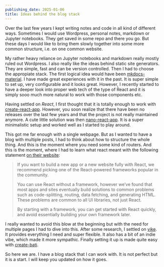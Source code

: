 ```yaml
---
publishing_date: 2025-01-06
title: Ideas behind the blog stack
---
```


Over the last few years I kept writing notes and code in all kind of different ways. Sometimes I would use Wordpress, personal notes, markdown or Jupyter notebooks. They get saved in some repo and there you go. But these days I would like to bring them slowly together into some more common structure, i.e. on one common website.

My rather heavy reliance on Jupyter notebooks and markdown really mostly ruled out Wordpress. I also really like the ideas behind static site generators. They are simple, fast and can be version controlled. Then I had to choose the appropiate stack. The first logical idea would have been [mkdocs-material](https://squidfunk.github.io/mkdocs-material/). I have made great experiences with it in the past. It is super simple to set up, very configurable and it looks great. However, I recently started to have a deeper look into proper web tech of the type of React and it is simply sooo much more natural to work with those components etc.

Having settled on _React_, I first thought that it is totally enough to work with [create-react-app](https://create-react-app.dev/). However, you soon realize that there have been no releases over the last few years and that the project is not really maintained anymore. A cute little solution was then [nano-react-app](ttps://github.com/nano-react-app/nano-react-app). It is a super minimalistic setup and worked well as I started to play around.

This got me far enough with a single webpage. But as I wanted to have a blog with multiple posts, I had to think about how to structure the whole thing. And this is the moment where you need some kind of routers. And this is the moment, where I had to learn what react meant with the following statement [on their website](https://react.dev/learn/start-a-new-react-project):

> If you want to build a new app or a new website fully with React, we recommend picking one of the React-powered frameworks popular in the community.
>
> You can use React without a framework, however we’ve found that most apps and sites eventually build solutions to common problems such as code-splitting, routing, data fetching, and generating HTML. These problems are common to all UI libraries, not just React.
>
> By starting with a framework, you can get started with React quickly, and avoid essentially building your own framework later.

I really wanted to avoid this blow at the beginning but with the need for multiple pages I had to dive into this. After some research, I settled on [vike](https://vike.dev/). It provides everything I need and super flexible. It also has a bit of an indie vibe, which made it more sympathic. Finally setting it up is made quite easy with [create-bati](https://batijs.dev).

So here we are. I have a blog stack that I can work with. It is not perfect but it is a start. I will keep you updated on how it goes.
